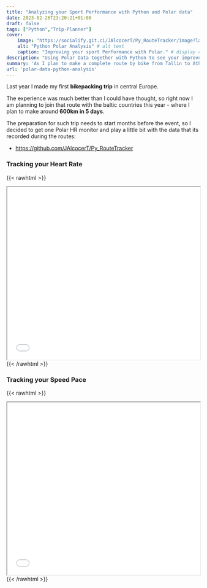 ```yaml
---
title: "Analyzing your Sport Performance with Python and Polar data"
date: 2023-02-26T23:20:21+01:00
draft: false
tags: ["Python","Trip-Planner"]
cover:
    image: "https://socialify.git.ci/JAlcocerT/Py_RouteTracker/image?language=1&name=1&owner=1&theme=Auto" # image path/url    
    alt: "Python Polar Analysis" # alt text
    caption: "Improving your sport Performance with Polar." # display caption under cover
description: "Using Polar Data together with Python to see your improvement in performance."
summary: 'As I plan to make a complete route by bike from Tallin to Athens, I need to see how my fitness level improves over the months, to be ready for the next challenge. Polar and Python are helping me with it.'
url: 'polar-data-python-analysis'
---
```


Last year I made my first **bikepacking trip** in central Europe.

The experience was much better than I could have thought, so right now I am planning to join that route with the baltic countries this year - where I plan to make around **600km in 5 days**.

The preparation for such trip needs to start months before the event, so I decided to get one Polar HR monitor and play a little bit with the data that its recorded during the routes:

* https://github.com/JAlcocerT/Py_RouteTracker

### Tracking your Heart Rate

{{< rawhtml >}} 
<iframe src="/videos/Output_HR_Distrib.html"
style="width: 100%; height: 450px;"></iframe>
{{< /rawhtml >}}

### Tracking your Speed Pace

{{< rawhtml >}} 
<iframe src="/videos/Output_Speed_Distrib.html"
style="width: 100%; height: 450px;"></iframe>
{{< /rawhtml >}}


<!-- 
### Try me with Google Colaboratory

If you have a Google account, you can run this code by uploading the .GPX file of the route that you want to visualize and avoid any installation in your computer.

 [![Example image](/img/OpenInColab.svg)](https://colab.research.google.com/github/JAlcocerT/Py_RouteTracker/blob/main/Py_RoutePolar.ipynb)


 gpx studio

 https://www.roadrunner.travel/articles/how-to-create-and-edit-gpx-files-with-gpx-studio/
 https://github.com/mpetazzoni/leaflet-gpx -->